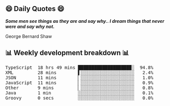 ## 😄 Daily Quotes 😄

_**Some men see things as they are and say why.. I dream things that never were and say why not.**_

George Bernard Shaw



## 📊 Weekly development breakdown 📊

<pre>TypeScript  18 hrs 49 mins ███████████████████▉░  94.8%
XML         28 mins        ▌░░░░░░░░░░░░░░░░░░░░   2.4%
JSON        11 mins        ▏░░░░░░░░░░░░░░░░░░░░   1.0%
JavaScript  11 mins        ▏░░░░░░░░░░░░░░░░░░░░   0.9%
Other       9 mins         ▏░░░░░░░░░░░░░░░░░░░░   0.8%
Java        1 min          ░░░░░░░░░░░░░░░░░░░░░   0.1%
Groovy      0 secs         ░░░░░░░░░░░░░░░░░░░░░   0.0%</pre>